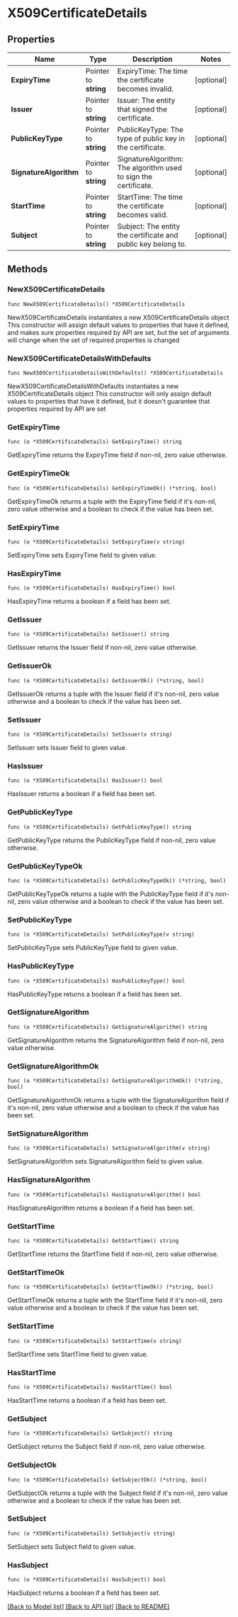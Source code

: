 # X509CertificateDetails

## Properties

Name | Type | Description | Notes
------------ | ------------- | ------------- | -------------
**ExpiryTime** | Pointer to **string** | ExpiryTime: The time the certificate becomes invalid. | [optional] 
**Issuer** | Pointer to **string** | Issuer: The entity that signed the certificate. | [optional] 
**PublicKeyType** | Pointer to **string** | PublicKeyType: The type of public key in the certificate. | [optional] 
**SignatureAlgorithm** | Pointer to **string** | SignatureAlgorithm: The algorithm used to sign the certificate. | [optional] 
**StartTime** | Pointer to **string** | StartTime: The time the certificate becomes valid. | [optional] 
**Subject** | Pointer to **string** | Subject: The entity the certificate and public key belong to. | [optional] 

## Methods

### NewX509CertificateDetails

`func NewX509CertificateDetails() *X509CertificateDetails`

NewX509CertificateDetails instantiates a new X509CertificateDetails object
This constructor will assign default values to properties that have it defined,
and makes sure properties required by API are set, but the set of arguments
will change when the set of required properties is changed

### NewX509CertificateDetailsWithDefaults

`func NewX509CertificateDetailsWithDefaults() *X509CertificateDetails`

NewX509CertificateDetailsWithDefaults instantiates a new X509CertificateDetails object
This constructor will only assign default values to properties that have it defined,
but it doesn't guarantee that properties required by API are set

### GetExpiryTime

`func (o *X509CertificateDetails) GetExpiryTime() string`

GetExpiryTime returns the ExpiryTime field if non-nil, zero value otherwise.

### GetExpiryTimeOk

`func (o *X509CertificateDetails) GetExpiryTimeOk() (*string, bool)`

GetExpiryTimeOk returns a tuple with the ExpiryTime field if it's non-nil, zero value otherwise
and a boolean to check if the value has been set.

### SetExpiryTime

`func (o *X509CertificateDetails) SetExpiryTime(v string)`

SetExpiryTime sets ExpiryTime field to given value.

### HasExpiryTime

`func (o *X509CertificateDetails) HasExpiryTime() bool`

HasExpiryTime returns a boolean if a field has been set.

### GetIssuer

`func (o *X509CertificateDetails) GetIssuer() string`

GetIssuer returns the Issuer field if non-nil, zero value otherwise.

### GetIssuerOk

`func (o *X509CertificateDetails) GetIssuerOk() (*string, bool)`

GetIssuerOk returns a tuple with the Issuer field if it's non-nil, zero value otherwise
and a boolean to check if the value has been set.

### SetIssuer

`func (o *X509CertificateDetails) SetIssuer(v string)`

SetIssuer sets Issuer field to given value.

### HasIssuer

`func (o *X509CertificateDetails) HasIssuer() bool`

HasIssuer returns a boolean if a field has been set.

### GetPublicKeyType

`func (o *X509CertificateDetails) GetPublicKeyType() string`

GetPublicKeyType returns the PublicKeyType field if non-nil, zero value otherwise.

### GetPublicKeyTypeOk

`func (o *X509CertificateDetails) GetPublicKeyTypeOk() (*string, bool)`

GetPublicKeyTypeOk returns a tuple with the PublicKeyType field if it's non-nil, zero value otherwise
and a boolean to check if the value has been set.

### SetPublicKeyType

`func (o *X509CertificateDetails) SetPublicKeyType(v string)`

SetPublicKeyType sets PublicKeyType field to given value.

### HasPublicKeyType

`func (o *X509CertificateDetails) HasPublicKeyType() bool`

HasPublicKeyType returns a boolean if a field has been set.

### GetSignatureAlgorithm

`func (o *X509CertificateDetails) GetSignatureAlgorithm() string`

GetSignatureAlgorithm returns the SignatureAlgorithm field if non-nil, zero value otherwise.

### GetSignatureAlgorithmOk

`func (o *X509CertificateDetails) GetSignatureAlgorithmOk() (*string, bool)`

GetSignatureAlgorithmOk returns a tuple with the SignatureAlgorithm field if it's non-nil, zero value otherwise
and a boolean to check if the value has been set.

### SetSignatureAlgorithm

`func (o *X509CertificateDetails) SetSignatureAlgorithm(v string)`

SetSignatureAlgorithm sets SignatureAlgorithm field to given value.

### HasSignatureAlgorithm

`func (o *X509CertificateDetails) HasSignatureAlgorithm() bool`

HasSignatureAlgorithm returns a boolean if a field has been set.

### GetStartTime

`func (o *X509CertificateDetails) GetStartTime() string`

GetStartTime returns the StartTime field if non-nil, zero value otherwise.

### GetStartTimeOk

`func (o *X509CertificateDetails) GetStartTimeOk() (*string, bool)`

GetStartTimeOk returns a tuple with the StartTime field if it's non-nil, zero value otherwise
and a boolean to check if the value has been set.

### SetStartTime

`func (o *X509CertificateDetails) SetStartTime(v string)`

SetStartTime sets StartTime field to given value.

### HasStartTime

`func (o *X509CertificateDetails) HasStartTime() bool`

HasStartTime returns a boolean if a field has been set.

### GetSubject

`func (o *X509CertificateDetails) GetSubject() string`

GetSubject returns the Subject field if non-nil, zero value otherwise.

### GetSubjectOk

`func (o *X509CertificateDetails) GetSubjectOk() (*string, bool)`

GetSubjectOk returns a tuple with the Subject field if it's non-nil, zero value otherwise
and a boolean to check if the value has been set.

### SetSubject

`func (o *X509CertificateDetails) SetSubject(v string)`

SetSubject sets Subject field to given value.

### HasSubject

`func (o *X509CertificateDetails) HasSubject() bool`

HasSubject returns a boolean if a field has been set.


[[Back to Model list]](../README.md#documentation-for-models) [[Back to API list]](../README.md#documentation-for-api-endpoints) [[Back to README]](../README.md)


